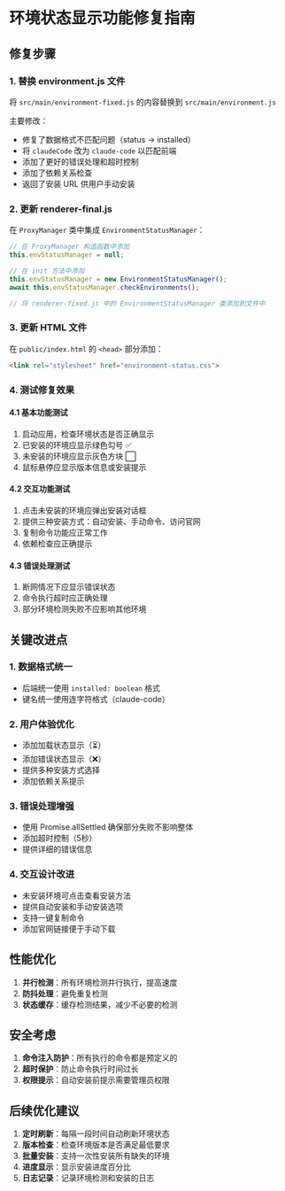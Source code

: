 # 环境状态显示功能修复指南

## 修复步骤

### 1. 替换 environment.js 文件
将 `src/main/environment-fixed.js` 的内容替换到 `src/main/environment.js`

主要修改：
- 修复了数据格式不匹配问题（status → installed）
- 将 `claudeCode` 改为 `claude-code` 以匹配前端
- 添加了更好的错误处理和超时控制
- 添加了依赖关系检查
- 返回了安装 URL 供用户手动安装

### 2. 更新 renderer-final.js
在 `ProxyManager` 类中集成 `EnvironmentStatusManager`：

```javascript
// 在 ProxyManager 构造函数中添加
this.envStatusManager = null;

// 在 init 方法中添加
this.envStatusManager = new EnvironmentStatusManager();
await this.envStatusManager.checkEnvironments();

// 将 renderer-fixed.js 中的 EnvironmentStatusManager 类添加到文件中
```

### 3. 更新 HTML 文件
在 `public/index.html` 的 `<head>` 部分添加：
```html
<link rel="stylesheet" href="environment-status.css">
```

### 4. 测试修复效果

#### 4.1 基本功能测试
1. 启动应用，检查环境状态是否正确显示
2. 已安装的环境应显示绿色勾号 ✅
3. 未安装的环境应显示灰色方块 ⬜
4. 鼠标悬停应显示版本信息或安装提示

#### 4.2 交互功能测试
1. 点击未安装的环境应弹出安装对话框
2. 提供三种安装方式：自动安装、手动命令、访问官网
3. 复制命令功能应正常工作
4. 依赖检查应正确提示

#### 4.3 错误处理测试
1. 断网情况下应显示错误状态
2. 命令执行超时应正确处理
3. 部分环境检测失败不应影响其他环境

## 关键改进点

### 1. 数据格式统一
- 后端统一使用 `installed: boolean` 格式
- 键名统一使用连字符格式（claude-code）

### 2. 用户体验优化
- 添加加载状态显示（⏳）
- 添加错误状态显示（❌）
- 提供多种安装方式选择
- 添加依赖关系提示

### 3. 错误处理增强
- 使用 Promise.allSettled 确保部分失败不影响整体
- 添加超时控制（5秒）
- 提供详细的错误信息

### 4. 交互设计改进
- 未安装环境可点击查看安装方法
- 提供自动安装和手动安装选项
- 支持一键复制命令
- 添加官网链接便于手动下载

## 性能优化

1. **并行检测**：所有环境检测并行执行，提高速度
2. **防抖处理**：避免重复检测
3. **状态缓存**：缓存检测结果，减少不必要的检测

## 安全考虑

1. **命令注入防护**：所有执行的命令都是预定义的
2. **超时保护**：防止命令执行时间过长
3. **权限提示**：自动安装前提示需要管理员权限

## 后续优化建议

1. **定时刷新**：每隔一段时间自动刷新环境状态
2. **版本检查**：检查环境版本是否满足最低要求
3. **批量安装**：支持一次性安装所有缺失的环境
4. **进度显示**：显示安装进度百分比
5. **日志记录**：记录环境检测和安装的日志